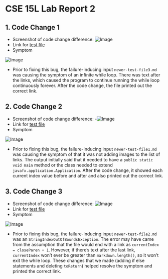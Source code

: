 # CSE 15L Lab Report 2
## 1. Code Change 1
- Screenshot of code change difference:
![Image](https://snipboard.io/IZRnA1.jpg)
- Link for [test file](https://github.com/m6shin/markdown-parse/blob/main/newer-test-file3.md)
- Symptom

![Image](https://snipboard.io/TCKOiF.jpg)
- Prior to fixing this bug, the failure-inducing input `newer-test-file3.md`  was causing the symptom of an infinite while loop. There was text after the links, which caused the program to continue running the while loop continuously forever. After the code change, the file printed out the correct link.
## 2. Code Change 2
- Screenshot of code change difference:
-![Image](https://snipboard.io/ymbvoQ.jpg)
- Link for [test file](https://github.com/m6shin/markdown-parse/blob/main/newer-test-file1.md)
- Symptom

![Image](https://snipboard.io/WBKftJ.jpg)
- Prior to fixing this bug, the failure-inducing input `newer-test-file1.md` was causing the symptom of that it was not adding images to the list of links. The output initially said that it needed to have a `public static void main` method or the class needed to extend `javafx.application.Application`. After the code change, it showed each current index value before and after and also printed out the correct link.
## 3. Code Change 3
- Screenshot of code change difference:
![Image](https://snipboard.io/L5FcU2.jpg)
- Link for [test file](https://github.com/m6shin/markdown-parse/blob/main/newer-test-file2.md)
- Symptom

![Image](https://snipboard.io/KDrtEP.jpg)
-  Prior to fixing this bug, the failure-inducing input `newer-test-file2.md` was an `StringIndexOutOfBoundsException`. The error may have came from the assumption that the file would end with a link as `currentIndex = closeParen + 1`. However, if there’s text after the last link, `currentIndex` won’t ever be greater than `markdown.length()`, so it won’t exit the while loop. These changes that we made (adding if else statements and deleting `toReturn`) helped resolve the symptom and printed the correct link.